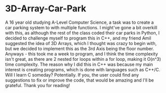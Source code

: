 # 3D-Array-Car-Park
A 16 year old studying A-Level Computer Science, a task was to create a car parking system to with multiple functions.
I might've gone a bit overkill with this, as although the rest of the class coded their car parks in Python, I decided to challenge myself to program this in C++, and my friend Amil suggested the idea of 3D Arrays, which I thought was crazy to begin with, but we decided to implement this as the 3rd Axis being the floor number.
Anyways - this took me a week to program, and I think the time complexity isn't great, as there are 2 nested for loops within a for loop, making it O(n^3) time complexity. 
The reason why I did this in C++ was because my main interest is creating programs, which is done with languages such as C++/C. Will I learn C someday? Potentially. 
If you, the user could find any suggestions to fix or improve the code, that would be amazing and I'll be grateful.
Thank you for reading!
